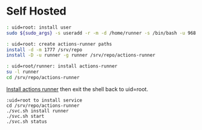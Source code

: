 # Self Hosted

~~~ bash
: uid=root: install user
sudo ${sudo_args} -s useradd -r -m -d /home/runner -s /bin/bash -u 968 -U runner

: uid=root: create actions-runner paths
install -d -m 1777 /srv/repo
install -D -u runner -g runner /srv/repo/actions-runner

: uid=root/runner: install actions-runner
su -l runner
cd /srv/repo/actions-runner
~~~

[Install actions runner](https://github.com/organizations/distro-core/settings/actions/runners/new) then exit
the shell back to uid=root.

~~~ text
:uid=root to install service
cd /srv/repo/actions-runner
./svc.sh install runner
./svc.sh start
./svc.sh status
~~~
